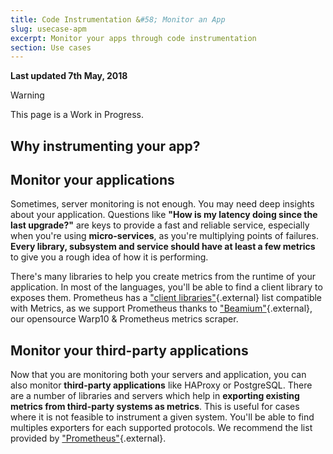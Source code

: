 ```yaml
---
title: Code Instrumentation &#58; Monitor an App
slug: usecase-apm
excerpt: Monitor your apps through code instrumentation
section: Use cases
---
```

**Last updated 7th May, 2018**

> [!warning]
>
> This page is a Work in Progress.
> 

## Why instrumenting your app?

## Monitor your applications
Sometimes, server monitoring is not enough. You may need deep insights about your application. Questions like **"How is my latency doing since the last upgrade?"** are keys to provide a fast and reliable service, especially when you're using **micro-services**, as you're multiplying points of failures. **Every library, subsystem and service should have at least a few metrics** to give you a rough idea of how it is performing.

There's many libraries to help you create metrics from the runtime of your application. In most of the languages, you'll be able to find a client library to exposes them. Prometheus has a ["client libraries"](https://prometheus.io/docs/instrumenting/clientlibs/){.external} list compatible with Metrics, as we support Prometheus thanks to ["Beamium"](https://github.com/ovh/beamium){.external}, our opensource Warp10 & Prometheus metrics scraper.


## Monitor your third-party applications
Now that you are monitoring both your servers and application, you can also monitor **third-party applications** like HAProxy or PostgreSQL. There are a number of libraries and servers which help in **exporting existing metrics from third-party systems as metrics**. This is useful for cases where it is not feasible to instrument a given system. You'll be able to find multiples exporters for each supported protocols. We recommend the list provided by ["Prometheus"](https://prometheus.io/docs/instrumenting/exporters/){.external}.